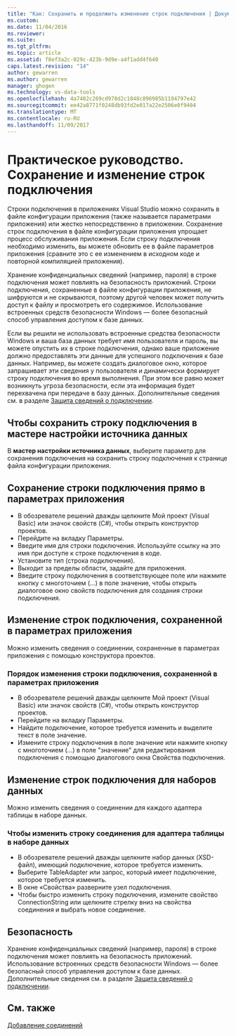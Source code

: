 ```yaml
---
title: "Как: Сохранить и продолжить изменение строк подключения | Документы Microsoft"
ms.custom: 
ms.date: 11/04/2016
ms.reviewer: 
ms.suite: 
ms.tgt_pltfrm: 
ms.topic: article
ms.assetid: f8ef3a2c-029c-423b-9d9e-a4f1add4f640
caps.latest.revision: "14"
author: gewarren
ms.author: gewarren
manager: ghogen
ms.technology: vs-data-tools
ms.openlocfilehash: 4a7482c269cd978d2c1848c896985b1194797e42
ms.sourcegitcommit: ee42a8771f0248db93fd2e017a22e2506e0f9404
ms.translationtype: MT
ms.contentlocale: ru-RU
ms.lasthandoff: 11/09/2017
---
```

# <a name="how-to-save-and-edit-connection-strings"></a>Практическое руководство. Сохранение и изменение строк подключения
Строки подключения в приложениях Visual Studio можно сохранить в файле конфигурации приложения (также называется параметрами приложения) или жестко непосредственно в приложении. Сохранение строк подключения в файле конфигурации приложения упрощает процесс обслуживания приложения. Если строку подключения необходимо изменить, вы можете обновить ее в файле параметров приложения (сравните это с ее изменением в исходном коде и повторной компиляцией приложения).

Хранение конфиденциальных сведений (например, пароля) в строке подключения может повлиять на безопасность приложений. Строки подключения, сохраненные в файле конфигурации приложения, не шифруются и не скрываются, поэтому другой человек может получить доступ к файлу и просмотреть его содержимое. Использование встроенных средств безопасности Windows — более безопасный способ управления доступом к базе данных.

Если вы решили не использовать встроенные средства безопасности Windows и ваша база данных требует имя пользователя и пароль, вы можете опустить их в строке подключения, однако ваше приложение должно предоставлять эти данные для успешного подключения к базе данных. Например, вы можете создать диалоговое окно, которое запрашивает эти сведения у пользователя и динамически формирует строку подключения во время выполнения. При этом все равно может возникнуть угроза безопасности, если эта информация будет перехвачена при передаче в базу данных. Дополнительные сведения см. в разделе [Защита сведений о подключении](/dotnet/framework/data/adonet/protecting-connection-information).

## <a name="to-save-a-connection-string-from-within-the-data-source-configuration-wizard"></a>Чтобы сохранить строку подключения в мастере настройки источника данных
В **мастер настройки источника данных**, выберите параметр для сохранения подключения на сохранить строку подключения к странице файла конфигурации приложения.

## <a name="to-save-a-connection-string-directly-into-application-settings"></a>Сохранение строки подключения прямо в параметрах приложения
- В обозревателе решений дважды щелкните Мой проект (Visual Basic) или значок свойств (C#), чтобы открыть конструктор проектов.
- Перейдите на вкладку Параметры.
- Введите имя для строки подключения. Используйте ссылку на это имя при доступе к строке подключения в коде.
- Установите тип (строка подключения).
- Выходит за пределы области, задайте для приложения.
- Введите строку подключения в соответствующее поле или нажмите кнопку с многоточием (...) в поле значение, чтобы открыть диалоговое окно свойств подключения для создания строки подключения.  

## <a name="editing-connection-strings-stored-in-application-settings"></a>Изменение строк подключения, сохраненной в параметрах приложения
Можно изменить сведения о соединении, сохраненные в параметрах приложения с помощью конструктора проектов.  

### <a name="to-edit-a-connection-string-stored-in-application-settings"></a>Порядок изменения строки подключения, сохраненной в параметрах приложения
- В обозревателе решений дважды щелкните Мой проект (Visual Basic) или значок свойств (C#), чтобы открыть конструктор проектов.
- Перейдите на вкладку Параметры.
- Найдите подключение, которое требуется изменить и выделите текст в поле значение.
- Измените строку подключения в поле значение или нажмите кнопку с многоточием (...) в поле "значение" для редактирования подключения с помощью диалогового окна Свойства подключения.  

## <a name="editing-connection-strings-for-datasets"></a>Изменение строк подключения для наборов данных
Можно изменить сведения о соединении для каждого адаптера таблицы в наборе данных.  

### <a name="to-edit-a-connection-string-for-a-tableadapter-in-a-dataset"></a>Чтобы изменить строку соединения для адаптера таблицы в наборе данных
- В обозревателе решений дважды щелкните набор данных (XSD-файл), имеющий подключение, которое требуется изменить.
- Выберите TableAdapter или запрос, который имеет подключение, которое требуется изменить.
- В окне «Свойства» разверните узел подключения.
- Чтобы быстро изменить строку подключения, измените свойство ConnectionString или щелкните стрелку вниз на свойства соединения и выбрать новое соединение.

## <a name="security"></a>Безопасность
Хранение конфиденциальных сведений (например, пароля) в строке подключения может повлиять на безопасность приложений. Использование встроенных средств безопасности Windows — более безопасный способ управления доступом к базе данных.
Дополнительные сведения см. в разделе [Защита сведений о подключении](/dotnet/framework/data/adonet/protecting-connection-information).
  
## <a name="see-also"></a>См. также
[Добавление соединений](../data-tools/add-new-connections.md)